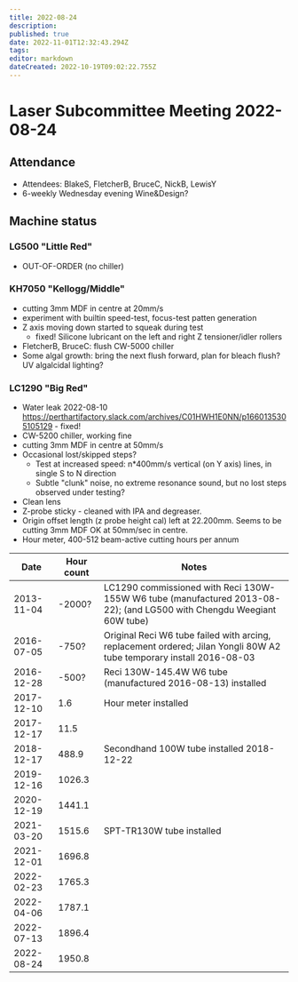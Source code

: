 ```yaml
---
title: 2022-08-24
description: 
published: true
date: 2022-11-01T12:32:43.294Z
tags: 
editor: markdown
dateCreated: 2022-10-19T09:02:22.755Z
---
```


# Laser Subcommittee Meeting 2022-08-24

## Attendance

* Attendees: BlakeS, FletcherB, BruceC, NickB, LewisY
* 6-weekly Wednesday evening Wine&Design?

## Machine status

### LG500 "Little Red"

* OUT-OF-ORDER (no chiller)

### KH7050 "Kellogg/Middle"

* cutting 3mm MDF in centre at 20mm/s
* experiment with builtin speed-test, focus-test patten generation
* Z axis moving down started to squeak during test
  * fixed! Silicone lubricant on the left and right Z tensioner/idler rollers
* FletcherB, BruceC: flush CW-5000 chiller
* Some algal growth: bring the next flush forward, plan for bleach flush? UV algalcidal lighting?

### LC1290 "Big Red"

* Water leak 2022-08-10 <https://perthartifactory.slack.com/archives/C01HWH1E0NN/p1660135305105129> - fixed!
* CW-5200 chiller, working fine
* cutting 3mm MDF in centre at 50mm/s
* Occasional lost/skipped steps?
  * Test at increased speed: n\*400mm/s vertical (on Y axis) lines, in single S to N direction
  * Subtle "clunk" noise, no extreme resonance sound, but no lost steps observed under testing?
* Clean lens
* Z-probe sticky - cleaned with IPA and degreaser.
* Origin offset length (z probe height cal) left at 22.200mm. Seems to be cutting 3mm MDF OK at 50mm/sec in centre.
* Hour meter, 400-512 beam-active cutting hours per annum

| Date       | Hour count | Notes                                                                                                                 |
|------------|------------|-----------------------------------------------------------------------------------------------------------------------|
| 2013-11-04 | -2000?     | LC1290 commissioned with Reci 130W-155W W6 tube (manufactured 2013-08-22); (and LG500 with Chengdu Weegiant 60W tube) |
| 2016-07-05 | -750?      | Original Reci W6 tube failed with arcing, replacement ordered; Jilan Yongli 80W A2 tube temporary install 2016-08-03  |
| 2016-12-28 | -500?      | Reci 130W-145.4W W6 tube (manufactured 2016-08-13) installed                                                          |
| 2017-12-10 | 1.6        | Hour meter installed                                                                                                  |
| 2017-12-17 | 11.5       |                                                                                                                       |
| 2018-12-17 | 488.9      | Secondhand 100W tube installed 2018-12-22                                                                             |
| 2019-12-16 | 1026.3     |                                                                                                                       |
| 2020-12-19 | 1441.1     |                                                                                                                       |
| 2021-03-20 | 1515.6     | SPT-TR130W tube installed                                                                                             |
| 2021-12-01 | 1696.8     |                                                                                                                       |
| 2022-02-23 | 1765.3     |                                                                                                                       |
| 2022-04-06 | 1787.1     |                                                                                                                       |
| 2022-07-13 | 1896.4     |                                                                                                                       |
| 2022-08-24 | 1950.8     |                                                                                                                       |
